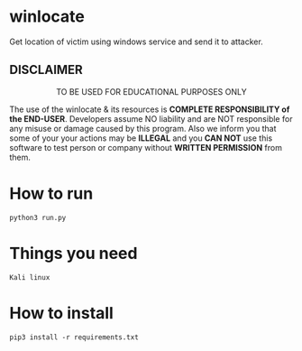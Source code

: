 # winlocate
Get location of victim using windows service and send it to attacker.


## DISCLAIMER

<p align="center">
  TO BE USED FOR EDUCATIONAL PURPOSES ONLY
</p>

The use of the winlocate & its resources is **COMPLETE RESPONSIBILITY of the END-USER**. Developers assume NO liability and are NOT responsible for any misuse or damage caused by this program. Also we inform you that some of your your actions may be **ILLEGAL** and you **CAN NOT** use this software to test person or company without **WRITTEN PERMISSION** from them.



# How to run
```
python3 run.py

```
# Things you need
```
Kali linux

```
# How to install
```
pip3 install -r requirements.txt

```
